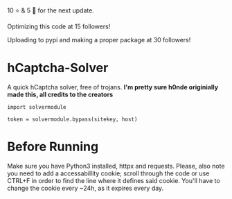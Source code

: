 10 ⭐ & 5 🍴 for the next update.

Optimizing this code at 15 followers!

Uploading to pypi and making a proper package at 30 followers!

# hCaptcha-Solver
A quick hCaptcha solver, free of trojans. **I'm pretty sure h0nde originially made this, all credits to the creators**

```python3
import solvermodule

token = solvermodule.bypass(sitekey, host)
```

# Before Running
Make sure you have Python3 installed, httpx and requests. Please, also note you need to add a accessabillity cookie; scroll through the code or use CTRL+F in order to find the line where it defines said cookie.
You'll have to change the cookie every ~24h, as it expires every day.
